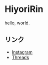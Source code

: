 # HiyoriRin

hello, world.

## リンク

- [Instagram](https://www.instagram.com/hiyori_rin.ff14/)
- [Threads](https://www.threads.net/@hiyori_rin.ff14)
<!--
- [Eostagram](https://eostagram.com/@HiyoriRin)
- [FF14-Mastodon](https://ffxiv-mastodon.com/@HiyoriRin)

<!--
### Hi there 👋

<!--
**HiyoriRin/HiyoriRin** is a ✨ _special_ ✨ repository because its `README.md` (this file) appears on your GitHub profile.

Here are some ideas to get you started:

- 🔭 I’m currently working on ...
- 🌱 I’m currently learning ...
- 👯 I’m looking to collaborate on ...
- 🤔 I’m looking for help with ...
- 💬 Ask me about ...
- 📫 How to reach me: ...
- 😄 Pronouns: ...
- ⚡ Fun fact: ...
-->
